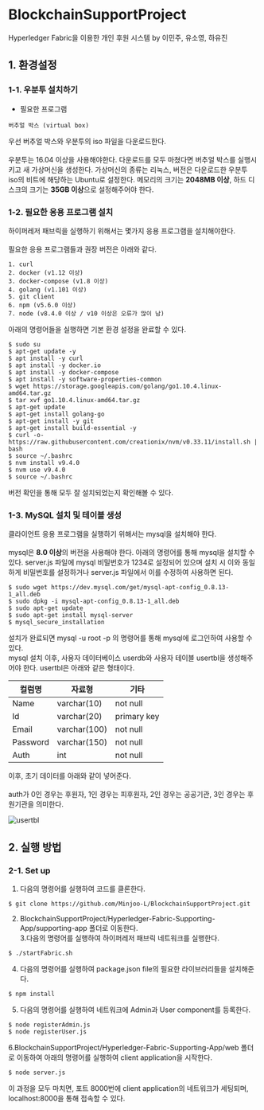 # BlockchainSupportProject

Hyperledger Fabric을 이용한 개인 후원 시스템 by 이민주, 유소영, 하유진

## 1. 환경설정 
### 1-1. 우분투 설치하기


- 필요한 프로그램
```
버추얼 박스 (virtual box)
```
    
우선 버추얼 박스와 우분투의 iso 파일을 다운로드한다. <br> <br>
우분투는 16.04 이상을 사용해야한다. 다운로드를 모두 마쳤다면 버추얼 박스를 실행시키고 새 가상머신을 생성한다. 가상머신의 종류는 리눅스, 버전은 다운로드한 우분투 iso의 비트에 해당하는 Ubuntu로 설정한다. 메모리의 크기는 **2048MB 이상**, 하드 디스크의 크기는 **35GB 이상**으로 설정해주어야 한다.


### 1-2. 필요한 응용 프로그램 설치


하이퍼레저 패브릭을 실행하기 위해서는 몇가지 응용 프로그램을 설치해야한다. <br><br>
필요한 응용 프로그램들과 권장 버전은 아래와 같다.

```
1. curl
2. docker (v1.12 이상)
3. docker-compose (v1.8 이상)
4. golang (v1.101 이상)
5. git client
6. npm (v5.6.0 이상)
7. node (v8.4.0 이상 / v10 이상은 오류가 많이 남)
```

아래의 명령어들을 실행하면 기본 환경 설정을 완료할 수 있다.

```
$ sudo su
$ apt-get update -y
$ apt install -y curl
$ apt install -y docker.io
$ apt install -y docker-compose
$ apt install -y software-properties-common
$ wget https://storage.googleapis.com/golang/go1.10.4.linux-amd64.tar.gz
$ tar xvf go1.10.4.linux-amd64.tar.gz
$ apt-get update
$ apt-get install golang-go
$ apt-get install -y git
$ apt-get install build-essential -y
$ curl -o- https://raw.githubusercontent.com/creationix/nvm/v0.33.11/install.sh | bash
$ source ~/.bashrc
$ nvm install v9.4.0
$ nvm use v9.4.0
$ source ~/.bashrc
```

버전 확인을 통해 모두 잘 설치되었는지 확인해볼 수 있다.

### 1-3. MySQL 설치 및 테이블 생성

클라이언트 응용 프로그램을 실행하기 위해서는 mysql을 설치해야 한다. <br><br> 
mysql은 **8.0 이상**의 버전을 사용해야 한다. 아래의 명령어를 통해 mysql을 설치할 수 있다. server.js 파일에 mysql 비밀번호가 1234로 설정되어 있으며 설치 시 이와 동일하게 비밀번호를 설정하거나 server.js 파일에서 이를 수정하여 사용하면 된다.

```
$ sudo wget https://dev.mysql.com/get/mysql-apt-config_0.8.13-1_all.deb
$ sudo dpkg -i mysql-apt-config_0.8.13-1_all.deb
$ sudo apt-get update
$ sudo apt-get install mysql-server
$ mysql_secure_installation
```

설치가 완료되면 mysql -u root -p 의 명령어를 통해 mysql에 로그인하여 사용할 수 있다. <br>
mysql 설치 이후, 사용자 데이터베이스 userdb와 사용자 테이블 usertbl을 생성해주어야 한다. usertbl은 아래와 같은 형태이다.

|컬럼명|자료형|기타|
|---|---|---|
|Name|varchar(10)|not null|
|Id|varchar(20)|primary key|
|Email|varchar(100)|not null|
|Password|varchar(150)|not null|
|Auth|int|not null|

이후, 초기 데이터를 아래와 같이 넣어준다. <br><br>
auth가 0인 경우는 후원자, 1인 경우는 피후원자, 2인 경우는 공공기관, 3인 경우는 후원기관을 의미한다.

![usertbl](https://user-images.githubusercontent.com/43545606/76099454-7bbcc980-600e-11ea-950d-8b8395a8bb56.png)

## 2. 실행 방법
### 2-1. Set up
1. 다음의 명령어를 실행하여 코드를 클론한다.
```
$ git clone https://github.com/Minjoo-L/BlockchainSupportProject.git
```
2. BlockchainSupportProject/Hyperledger-Fabric-Supporting-App/supporting-app 폴더로 이동한다.<br>
3.다음의 명령어를 실행하여 하이퍼레저 패브릭 네트워크를 실행한다.
```
$ ./startFabric.sh
```
4. 다음의 명령어를 실행하여 package.json file의 필요한 라이브러리들을 설치해준다.
```
$ npm install
```
5. 다음의 명령어를 실행하여 네트워크에 Admin과 User component를 등록한다.
```
$ node registerAdmin.js
$ node registerUser.js
```
6.BlockchainSupportProject/Hyperledger-Fabric-Supporting-App/web 폴더로 이동하여 아래의 명령어를 실행하여 client application을 시작한다.
```
$ node server.js
```
이 과정을 모두 마치면, 포트 8000번에 client application의 네트워크가 세팅되며, localhost:8000을 통해 접속할 수 있다.
